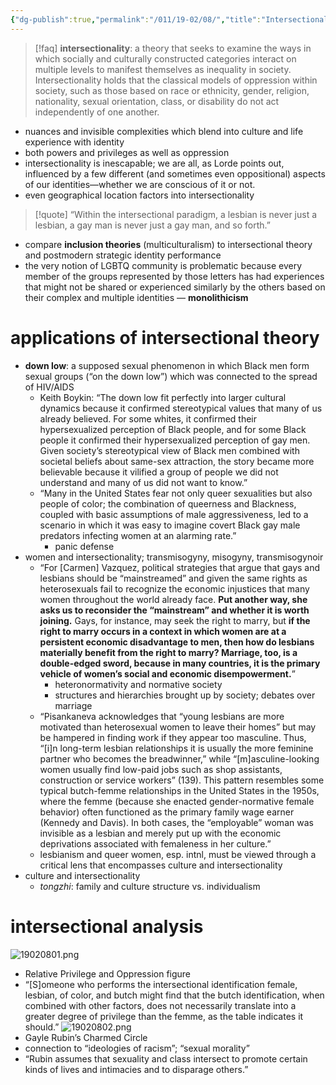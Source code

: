 ```yaml
---
{"dg-publish":true,"permalink":"/011/19-02/08/","title":"Intersectionalities","tags":["SJS310"],"noteIcon":"1","created":"2024-09-26T13:45:04.173-07:00","updated":"2024-09-26T15:33:06.185-07:00"}
---
```


> [!faq] **intersectionality**: a theory that seeks to examine the ways in which socially and culturally constructed categories interact on multiple levels to manifest themselves as inequality in society. Intersectionality holds that the classical models of oppression within society, such as those based on race or ethnicity, gender, religion, nationality, sexual orientation, class, or disability do not act independently of one another.
- nuances and invisible complexities which blend into culture and life experience with identity
- both powers and privileges as well as oppression
- intersectionality is inescapable; we are all, as Lorde points out, influenced by a few different (and sometimes even oppositional) aspects of our identities—whether we are conscious of it or not.
- even geographical location factors into intersectionality
> [!quote] “Within the intersectional paradigm, a lesbian is never just a lesbian, a gay man is never just a gay man, and so forth.”
- compare **inclusion theories** (multiculturalism) to intersectional theory and postmodern strategic identity performance
- the very notion of LGBTQ community is problematic because every member of the groups represented by those letters has had experiences that might not be shared or experienced similarly by the others based on their complex and multiple identities — **monolithicism**
# applications of intersectional theory
- **down low**: a supposed sexual phenomenon in which Black men form sexual groups (“on the down low”) which was connected to the spread of HIV/AIDS
	- Keith Boykin: “The down low fit perfectly into larger cultural dynamics because it confirmed stereotypical values that many of us already believed. For some whites, it confirmed their hypersexualized perception of Black people, and for some Black people it confirmed their hypersexualized perception of gay men. Given society’s stereotypical view of Black men combined with societal beliefs about same-sex attraction, the story became more believable because it vilified a group of people we did not understand and many of us did not want to know.”
	- “Many in the United States fear not only queer sexualities but also people of color; the combination of queerness and Blackness, coupled with basic assumptions of male aggressiveness, led to a scenario in which it was easy to imagine covert Black gay male predators infecting women at an alarming rate.”
		- panic defense
- women and intersectionality; transmisogyny, misogyny, transmisogynoir
	- “For \[Carmen] Vazquez, political strategies that argue that gays and lesbians should be “mainstreamed” and given the same rights as heterosexuals fail to recognize the economic injustices that many women throughout the world already face. **Put another way, she asks us to reconsider the “mainstream” and whether it is worth joining.** Gays, for instance, may seek the right to marry, but **if the right to marry occurs in a context in which women are at a persistent economic disadvantage to men, then how do lesbians materially benefit from the right to marry? Marriage, too, is a double-edged sword, because in many countries, it is the primary vehicle of women’s social and economic disempowerment.**”
		- heteronormativity and normative society
		- structures and hierarchies brought up by society; debates over marriage
	- “Pisankaneva acknowledges that “young lesbians are more motivated than heterosexual women to leave their homes” but may be hampered in finding work if they appear too masculine. Thus, “\[i]n long-term lesbian relationships it is usually the more feminine partner who becomes the breadwinner,” while “\[m]asculine-looking women usually find low-paid jobs such as shop assistants, construction or service workers” (139). This pattern resembles some typical butch-femme relationships in the United States in the 1950s, where the femme (because she enacted gender-normative female behavior) often functioned as the primary family wage earner (Kennedy and Davis). In both cases, the “employable” woman was invisible as a lesbian and merely put up with the economic deprivations associated with femaleness in her culture.”
	- lesbianism and queer women, esp. intnl, must be viewed through a critical lens that encompasses culture and intersectionality
- culture and intersectionality
	- *tongzhi*: family and culture structure vs. individualism
# intersectional analysis
![19020801.png](/img/user/090%20Images%20(Public)/19020801.png)
- Relative Privilege and Oppression figure
- “\[S]omeone who performs the intersectional identification female, lesbian, of color, and butch might find that the butch identification, when combined with other factors, does not necessarily translate into a greater degree of privilege than the femme, as the table indicates it should.”
![19020802.png](/img/user/090%20Images%20(Public)/19020802.png)
- Gayle Rubin’s Charmed Circle
- connection to “ideologies of racism”; “sexual morality”
- “Rubin assumes that sexuality and class intersect to promote certain kinds of lives and intimacies and to disparage others.”